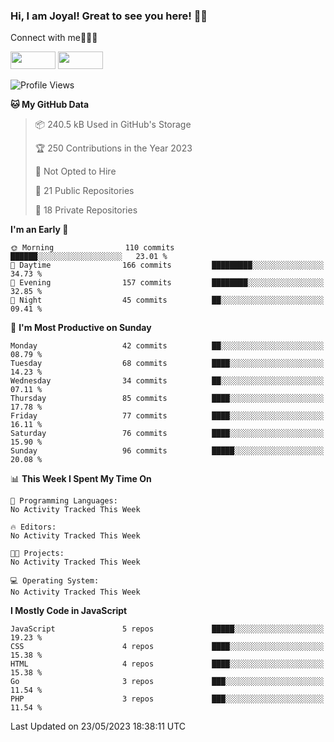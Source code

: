 ### Hi, I am Joyal! Great to see you here! 👨‍💻

Connect with me🧑🏼‍💻

[<img src="https://img.shields.io/badge/--twitter?label=Twitter&logo=Twitter&style=social"  width="72px" height="28px">](https://twitter.com/joyalDev) [<img src="https://img.shields.io/badge/--linkedin?label=LinkedIn&logo=LinkedIn&style=social"  width="72px" height="28px">](https://www.linkedin.com/in/joyal-raphel-588760191/)



<!--START_SECTION:waka-->
![Profile Views](http://img.shields.io/badge/Profile%20Views-0-blue)

**🐱 My GitHub Data** 

> 📦 240.5 kB Used in GitHub's Storage 
 > 
> 🏆 250 Contributions in the Year 2023
 > 
> 🚫 Not Opted to Hire
 > 
> 📜 21 Public Repositories 
 > 
> 🔑 18 Private Repositories 
 > 
**I'm an Early 🐤** 

```text
🌞 Morning                110 commits         ██████░░░░░░░░░░░░░░░░░░░   23.01 % 
🌆 Daytime                166 commits         █████████░░░░░░░░░░░░░░░░   34.73 % 
🌃 Evening                157 commits         ████████░░░░░░░░░░░░░░░░░   32.85 % 
🌙 Night                  45 commits          ██░░░░░░░░░░░░░░░░░░░░░░░   09.41 % 
```
📅 **I'm Most Productive on Sunday** 

```text
Monday                   42 commits          ██░░░░░░░░░░░░░░░░░░░░░░░   08.79 % 
Tuesday                  68 commits          ████░░░░░░░░░░░░░░░░░░░░░   14.23 % 
Wednesday                34 commits          ██░░░░░░░░░░░░░░░░░░░░░░░   07.11 % 
Thursday                 85 commits          ████░░░░░░░░░░░░░░░░░░░░░   17.78 % 
Friday                   77 commits          ████░░░░░░░░░░░░░░░░░░░░░   16.11 % 
Saturday                 76 commits          ████░░░░░░░░░░░░░░░░░░░░░   15.90 % 
Sunday                   96 commits          █████░░░░░░░░░░░░░░░░░░░░   20.08 % 
```


📊 **This Week I Spent My Time On** 

```text
💬 Programming Languages: 
No Activity Tracked This Week

🔥 Editors: 
No Activity Tracked This Week

🐱‍💻 Projects: 
No Activity Tracked This Week

💻 Operating System: 
No Activity Tracked This Week
```

**I Mostly Code in JavaScript** 

```text
JavaScript               5 repos             █████░░░░░░░░░░░░░░░░░░░░   19.23 % 
CSS                      4 repos             ████░░░░░░░░░░░░░░░░░░░░░   15.38 % 
HTML                     4 repos             ████░░░░░░░░░░░░░░░░░░░░░   15.38 % 
Go                       3 repos             ███░░░░░░░░░░░░░░░░░░░░░░   11.54 % 
PHP                      3 repos             ███░░░░░░░░░░░░░░░░░░░░░░   11.54 % 
```




 Last Updated on 23/05/2023 18:38:11 UTC
<!--END_SECTION:waka-->
